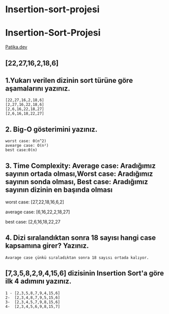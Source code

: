 # Insertion-sort-projesi
# Insertion-Sort-Projesi

[Patika.dev](https://www.patika.dev/tr)

## [22,27,16,2,18,6]

## 1.Yukarı verilen dizinin sort türüne göre aşamalarını yazınız.

```
[22,27,16,2,18,6]
[2,27,16,22,18,6]
[2,6,16,22,18,27]
[2,6,16,18,22,27]

```

## 2. Big-O gösterimini yazınız.
```
worst case: 0(n^2)
avearge case: O(n²)
best case:0(n)
```

## 3. Time Complexity: Average case: Aradığımız sayının ortada olması,Worst case: Aradığımız sayının sonda olması, Best case: Aradığımız sayının dizinin en başında olması
worst case:
[27,22,18,16,6,2]

average case:
[6,16,22,2,18,27]

best case:
[2,6,16,18,22,27

## 4. Dizi sıralandıktan sonra 18 sayısı hangi case kapsamına girer? Yazınız.
```
Avarage case çünkü sıraladıktan sonra 18 sayısı ortada kalıyor.
```

## [7,3,5,8,2,9,4,15,6] dizisinin Insertion Sort'a göre ilk 4 adımını yazınız.
```
1 - [2,3,5,8,7,9,4,15,6]
2-  [2,3,4,8,7,9,5,15,6]
3-  [2,3,4,5,7,9,8,15,6]
4-  [2,3,4,5,6,9,8,15,7]
```
